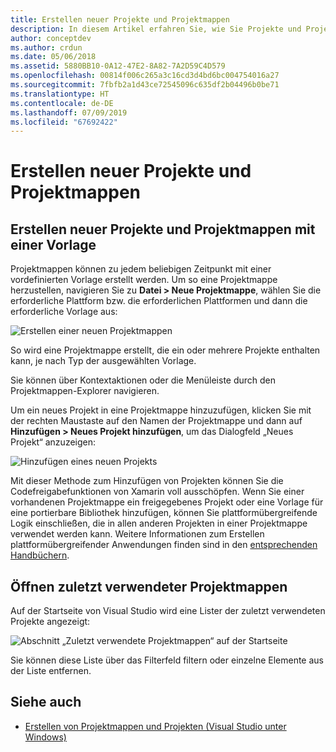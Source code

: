 ```yaml
---
title: Erstellen neuer Projekte und Projektmappen
description: In diesem Artikel erfahren Sie, wie Sie Projekte und Projektmappen in Visual Studio für Mac erstellen können.
author: conceptdev
ms.author: crdun
ms.date: 05/06/2018
ms.assetid: 5880BB10-0A12-47E2-8A82-7A2D59C4D579
ms.openlocfilehash: 00814f006c265a3c16cd3d4bd6bc004754016a27
ms.sourcegitcommit: 7fbfb2a1d43ce72545096c635df2b04496b0be71
ms.translationtype: HT
ms.contentlocale: de-DE
ms.lasthandoff: 07/09/2019
ms.locfileid: "67692422"
---
```

# <a name="creating-new-projects-and-solutions"></a>Erstellen neuer Projekte und Projektmappen

## <a name="creating-new-projects-and-solutions-from-a-template"></a>Erstellen neuer Projekte und Projektmappen mit einer Vorlage

Projektmappen können zu jedem beliebigen Zeitpunkt mit einer vordefinierten Vorlage erstellt werden. Um so eine Projektmappe herzustellen, navigieren Sie zu **Datei > Neue Projektmappe**, wählen Sie die erforderliche Plattform bzw. die erforderlichen Plattformen und dann die erforderliche Vorlage aus:

![Erstellen einer neuen Projektmappen](media/projects-and-solutions-image0.png)

So wird eine Projektmappe erstellt, die ein oder mehrere Projekte enthalten kann, je nach Typ der ausgewählten Vorlage.

Sie können über Kontextaktionen oder die Menüleiste durch den Projektmappen-Explorer navigieren.

Um ein neues Projekt in eine Projektmappe hinzuzufügen, klicken Sie mit der rechten Maustaste auf den Namen der Projektmappe und dann auf **Hinzufügen > Neues Projekt hinzufügen**, um das Dialogfeld „Neues Projekt“ anzuzeigen:

![Hinzufügen eines neuen Projekts](media/projects-and-solutions-image4.png)

Mit dieser Methode zum Hinzufügen von Projekten können Sie die Codefreigabefunktionen von Xamarin voll ausschöpfen. Wenn Sie einer vorhandenen Projektmappe ein freigegebenes Projekt oder eine Vorlage für eine portierbare Bibliothek hinzufügen, können Sie plattformübergreifende Logik einschließen, die in allen anderen Projekten in einer Projektmappe verwendet werden kann. Weitere Informationen zum Erstellen plattformübergreifender Anwendungen finden sind in den [entsprechenden Handbüchern](https://developer.xamarin.com/guides/cross-platform/application_fundamentals/code-sharing/).

## <a name="opening-recent-solutions"></a>Öffnen zuletzt verwendeter Projektmappen

Auf der Startseite von Visual Studio wird eine Lister der zuletzt verwendeten Projekte angezeigt:

![Abschnitt „Zuletzt verwendete Projektmappen“ auf der Startseite](media/create-new-projects-recent.png)

Sie können diese Liste über das Filterfeld filtern oder einzelne Elemente aus der Liste entfernen.

## <a name="see-also"></a>Siehe auch

- [Erstellen von Projektmappen und Projekten (Visual Studio unter Windows)](/visualstudio/ide/creating-solutions-and-projects)